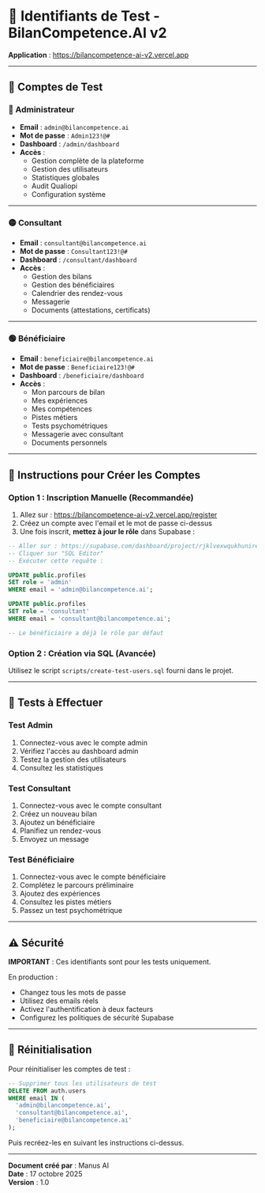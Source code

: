 # 🔑 Identifiants de Test - BilanCompetence.AI v2

**Application** : https://bilancompetence-ai-v2.vercel.app

---

## 👥 Comptes de Test

### 🔴 Administrateur

- **Email** : `admin@bilancompetence.ai`
- **Mot de passe** : `Admin123!@#`
- **Dashboard** : `/admin/dashboard`
- **Accès** :
  - Gestion complète de la plateforme
  - Gestion des utilisateurs
  - Statistiques globales
  - Audit Qualiopi
  - Configuration système

---

### 🟡 Consultant

- **Email** : `consultant@bilancompetence.ai`
- **Mot de passe** : `Consultant123!@#`
- **Dashboard** : `/consultant/dashboard`
- **Accès** :
  - Gestion des bilans
  - Gestion des bénéficiaires
  - Calendrier des rendez-vous
  - Messagerie
  - Documents (attestations, certificats)

---

### 🟢 Bénéficiaire

- **Email** : `beneficiaire@bilancompetence.ai`
- **Mot de passe** : `Beneficiaire123!@#`
- **Dashboard** : `/beneficiaire/dashboard`
- **Accès** :
  - Mon parcours de bilan
  - Mes expériences
  - Mes compétences
  - Pistes métiers
  - Tests psychométriques
  - Messagerie avec consultant
  - Documents personnels

---

## 📝 Instructions pour Créer les Comptes

### Option 1 : Inscription Manuelle (Recommandée)

1. Allez sur : https://bilancompetence-ai-v2.vercel.app/register
2. Créez un compte avec l'email et le mot de passe ci-dessus
3. Une fois inscrit, **mettez à jour le rôle** dans Supabase :

```sql
-- Aller sur : https://supabase.com/dashboard/project/rjklvexwqukhuniregna
-- Cliquer sur "SQL Editor"
-- Exécuter cette requête :

UPDATE public.profiles
SET role = 'admin'
WHERE email = 'admin@bilancompetence.ai';

UPDATE public.profiles
SET role = 'consultant'
WHERE email = 'consultant@bilancompetence.ai';

-- Le bénéficiaire a déjà le rôle par défaut
```

### Option 2 : Création via SQL (Avancée)

Utilisez le script `scripts/create-test-users.sql` fourni dans le projet.

---

## 🧪 Tests à Effectuer

### Test Admin

1. Connectez-vous avec le compte admin
2. Vérifiez l'accès au dashboard admin
3. Testez la gestion des utilisateurs
4. Consultez les statistiques

### Test Consultant

1. Connectez-vous avec le compte consultant
2. Créez un nouveau bilan
3. Ajoutez un bénéficiaire
4. Planifiez un rendez-vous
5. Envoyez un message

### Test Bénéficiaire

1. Connectez-vous avec le compte bénéficiaire
2. Complétez le parcours préliminaire
3. Ajoutez des expériences
4. Consultez les pistes métiers
5. Passez un test psychométrique

---

## ⚠️ Sécurité

**IMPORTANT** : Ces identifiants sont pour les tests uniquement. 

En production :
- Changez tous les mots de passe
- Utilisez des emails réels
- Activez l'authentification à deux facteurs
- Configurez les politiques de sécurité Supabase

---

## 🔄 Réinitialisation

Pour réinitialiser les comptes de test :

```sql
-- Supprimer tous les utilisateurs de test
DELETE FROM auth.users
WHERE email IN (
  'admin@bilancompetence.ai',
  'consultant@bilancompetence.ai',
  'beneficiaire@bilancompetence.ai'
);
```

Puis recréez-les en suivant les instructions ci-dessus.

---

**Document créé par** : Manus AI  
**Date** : 17 octobre 2025  
**Version** : 1.0

